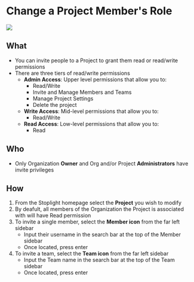 # Change a Project Member's Role

![](/assets/gifs/project-member-invite.gif)
 
## What 
* You can invite people to a Project to grant them read or read/write permissions 
* There are three tiers of read/write permissions 
    * **Admin Access**: Upper level permissions that allow you to:
        * Read/Write
        * Invite and Manage Members and Teams
        * Manage Project Settings
        * Delete the project 
    * **Write Access**: Mid-level permissions that allow you to: 
        * Read/Write 
    * **Read Access**: Low-level permissions that allow you to: 
        * Read
      
   
## 	 Who 
* Only Organization **Owner** and Org and/or Project **Administrators** have invite privileges 

## How
1. From the Stoplight homepage select the **Project** you wish to modify 
2. By deafult, all members of the Organization the Project is associated with will have Read permission 
3. To invite a single member, select the **Member icon** from the far left sidebar
    * Input their username in the search bar at the top of the Member sidebar
    * Once located, press enter 
4. To invite a team, select the **Team icon** from the far left sidebar
    * Input the Team name in the search bar at the top of the Team sidebar 
    * Once located, press enter 
